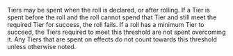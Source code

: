 Tiers may be spent when the roll is declared, or after rolling. If a Tier is spent before the roll and the roll cannot spend that Tier and still meet the required Tier for success, the roll fails.
If a roll has a minimum Tier to succeed, the Tiers required to meet this threshold are not spent overcoming it. Any Tiers that are spent on effects do not count towards this threshold unless otherwise noted.